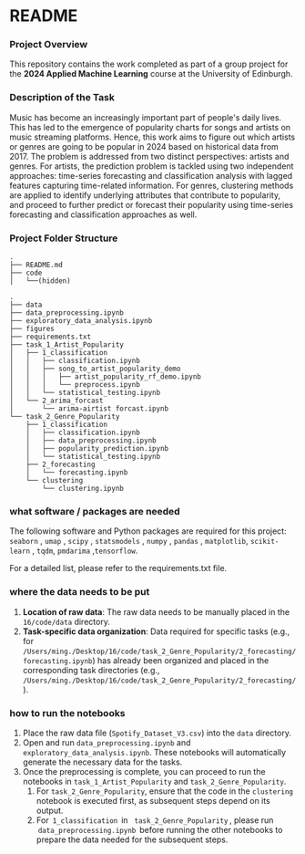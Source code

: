 # README



### Project Overview

This repository contains the work completed as part of a group project for the **2024 Applied Machine Learning** course at the University of Edinburgh.



### Description of the Task

Music has become an increasingly important part of people's daily lives. This has led to the emergence of popularity charts for songs and artists on music streaming platforms. Hence, this work aims to figure out which artists or genres are going to be popular in 2024 based on historical data from 2017. The problem is addressed from two distinct perspectives: artists and genres. For artists, the prediction problem is tackled using two independent approaches: time-series forecasting and classification analysis with lagged features capturing time-related information. For genres, clustering methods are applied to identify underlying attributes that contribute to popularity, and proceed to further predict or forecast their popularity using time-series forecasting and classification approaches as well.



### Project Folder Structure

```
.
├── README.md
├── code
│   └──(hidden)
```

```
.
├── data
├── data_preprocessing.ipynb
├── exploratory_data_analysis.ipynb
├── figures
├── requirements.txt
├── task_1_Artist_Popularity
│   ├── 1_classification
│   │   ├── classification.ipynb
│   │   ├── song_to_artist_popularity_demo
│   │   │   ├── artist_popularity_rf_demo.ipynb
│   │   │   └── preprocess.ipynb
│   │   └── statistical_testing.ipynb
│   └── 2_arima_forcast
│       └── arima-airtist forcast.ipynb
└── task_2_Genre_Popularity
    ├── 1_classification
    │   ├── classification.ipynb
    │   ├── data_preprocessing.ipynb
    │   ├── popularity_prediction.ipynb
    │   └── statistical_testing.ipynb
    ├── 2_forecasting
    │   └── forecasting.ipynb
    └── clustering
        └── clustering.ipynb
```



### what software / packages are needed

The following software and Python packages are required for this project: `seaborn` ,  `umap` , `scipy` ,  `statsmodels` , `numpy` ,  `pandas` ,  `matplotlib`, `scikit-learn` ,  `tqdm`, `pmdarima` ,`tensorflow`.

For a detailed list, please refer to the requirements.txt file.



### where the data needs to be put

1. **Location of raw data**: The raw data needs to be manually placed in the `16/code/data` directory.
2. **Task-specific data organization**: Data required for specific tasks (e.g., for `/Users/ming./Desktop/16/code/task_2_Genre_Popularity/2_forecasting/forecasting.ipynb`) has already been organized and placed in the corresponding task directories (e.g., `/Users/ming./Desktop/16/code/task_2_Genre_Popularity/2_forecasting/`).



### how to run the notebooks

1. Place the raw data file (`Spotify_Dataset_V3.csv`) into the `data` directory. 
2. Open and run `data_preprocessing.ipynb` and `exploratory_data_analysis.ipynb`. These notebooks will automatically generate the necessary data for the tasks. 
3. Once the preprocessing is complete, you can proceed to run the notebooks in `task_1_Artist_Popularity` and `task_2_Genre_Popularity`. 
   1. For `task_2_Genre_Popularity`, ensure that the code in the `clustering` notebook is executed first, as subsequent steps depend on its output.
   2. ⁠For ⁠ `1_classification` ⁠ in ⁠` task_2_Genre_Popularity` ⁠, please run ⁠ `data_preprocessing.ipynb` ⁠ before running the other notebooks to prepare the data needed for the subsequent steps.
